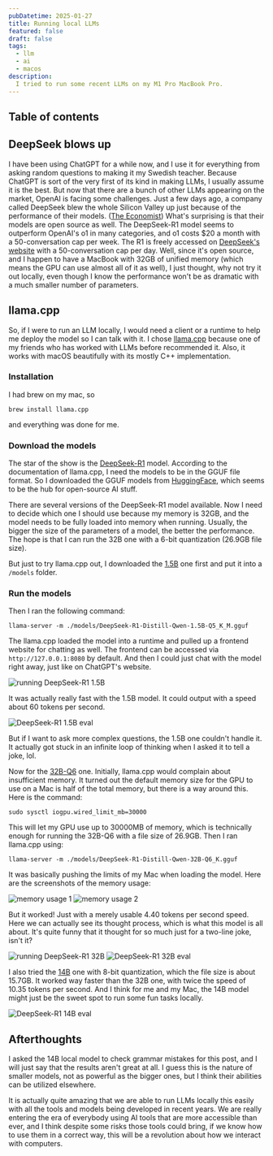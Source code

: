 ```yaml
---
pubDatetime: 2025-01-27
title: Running local LLMs
featured: false
draft: false
tags:
  - llm
  - ai
  - macos
description:
  I tried to run some recent LLMs on my M1 Pro MacBook Pro.
---
```


## Table of contents

## DeepSeek blows up

I have been using ChatGPT for a while now, and I use it for everything from asking random questions to making it my Swedish teacher. Because ChatGPT is sort of the very first of its kind in making LLMs, I usually assume it is the best. But now that there are a bunch of other LLMs appearing on the market, OpenAI is facing some challenges. Just a few days ago, a company called DeepSeek blew the whole Silicon Valley up just because of the performance of their models. ([The Economist](https://www.economist.com/briefing/2025/01/23/chinas-ai-industry-has-almost-caught-up-with-americas)) What's surprising is that their models are open source as well. The DeepSeek-R1 model seems to outperform OpenAI's o1 in many categories, and o1 costs $20 a month with a 50-conversation cap per week. The R1 is freely accessed on [DeepSeek's website](https://chat.deepseek.com/) with a 50-conversation cap per day. Well, since it's open source, and I happen to have a MacBook with 32GB of unified memory (which means the GPU can use almost all of it as well), I just thought, why not try it out locally, even though I know the performance won't be as dramatic with a much smaller number of parameters.


## llama.cpp

So, if I were to run an LLM locally, I would need a client or a runtime to help me deploy the model so I can talk with it. I chose [llama.cpp](https://github.com/ggerganov/llama.cpp) because one of my friends who has worked with LLMs before recommended it. Also, it works with macOS beautifully with its mostly C++ implementation.

### Installation

I had brew on my mac, so

`brew install llama.cpp`

and everything was done for me.

### Download the models

The star of the show is the [DeepSeek-R1](https://github.com/deepseek-ai/DeepSeek-R1) model. According to the documentation of llama.cpp, I need the models to be in the GGUF file format. So I downloaded the GGUF models from [HuggingFace](https://huggingface.co/), which seems to be the hub for open-source AI stuff. 

There are several versions of the DeepSeek-R1 model available. Now I need to decide which one I should use because my memory is 32GB, and the model needs to be fully loaded into memory when running. Usually, the bigger the size of the parameters of a model, the better the performance. The hope is that I can run the 32B one with a 6-bit quantization (26.9GB file size).

But just to try llama.cpp out, I downloaded the [1.5B](https://huggingface.co/unsloth/DeepSeek-R1-Distill-Qwen-1.5B-GGUF) one first and put it into a `/models` folder. 

### Run the models

Then I ran the following command:

`llama-server -m ./models/DeepSeek-R1-Distill-Qwen-1.5B-Q5_K_M.gguf`

The llama.cpp loaded the model into a runtime and pulled up a frontend website for chatting as well. The frontend can be accessed via `http://127.0.0.1:8080` by default. And then I could just chat with the model right away, just like on ChatGPT's website.

<img src="https://lambozhuangme.blob.core.windows.net/blog-images/running-local-llms/1.5b.jpeg" class="mx-auto" alt="running DeepSeek-R1 1.5B">

It was actually really fast with the 1.5B model. It could output with a speed about 60 tokens per second.

<img src="https://lambozhuangme.blob.core.windows.net/blog-images/running-local-llms/1.5b-eval.png" class="mx-auto" alt="DeepSeek-R1 1.5B eval">

But if I want to ask more complex questions, the 1.5B one couldn't handle it. It actually got stuck in an infinite loop of thinking when I asked it to tell a joke, lol.

Now for the [32B-Q6](https://huggingface.co/unsloth/DeepSeek-R1-Distill-Qwen-32B-GGUF) one. Initially, llama.cpp would complain about insufficient memory. It turned out the default memory size for the GPU to use on a Mac is half of the total memory, but there is a way around this. Here is the command:

`sudo sysctl iogpu.wired_limit_mb=30000`

This will let my GPU use up to 30000MB of memory, which is technically enough for running the 32B-Q6 with a file size of 26.9GB. Then I ran llama.cpp using:

`llama-server -m ./models/DeepSeek-R1-Distill-Qwen-32B-Q6_K.gguf`

It was basically pushing the limits of my Mac when loading the model. Here are the screenshots of the memory usage:

<img src="https://lambozhuangme.blob.core.windows.net/blog-images/running-local-llms/memory1.png" alt="memory usage 1" class="mx-auto max-w-xs" />
<img src="https://lambozhuangme.blob.core.windows.net/blog-images/running-local-llms/memory2.png" alt="memory usage 2" class="mx-auto" />

But it worked! Just with a merely usable 4.40 tokens per second speed. Here we can actually see its thought process, which is what this model is all about. It's quite funny that it thought for so much just for a two-line joke, isn't it?

<img src="https://lambozhuangme.blob.core.windows.net/blog-images/running-local-llms/32b.jpeg" alt="running DeepSeek-R1 32B" class="mx-auto" />
<img src="https://lambozhuangme.blob.core.windows.net/blog-images/running-local-llms/32b-eval.png" alt="DeepSeek-R1 32B eval" class="mx-auto" />

I also tried the [14B](https://huggingface.co/unsloth/DeepSeek-R1-Distill-Qwen-14B-GGUF) one with 8-bit quantization, which the file size is about 15.7GB. It worked way faster than the 32B one, with twice the speed of 10.35 tokens per second. And I think for me and my Mac, the 14B model might just be the sweet spot to run some fun tasks locally.

<img src="https://lambozhuangme.blob.core.windows.net/blog-images/running-local-llms/14b-eval.png" alt="DeepSeek-R1 14B eval" class="mx-auto" />

## Afterthoughts

I asked the 14B local model to check grammar mistakes for this post, and I will just say that the results aren't great at all. I guess this is the nature of smaller models, not as powerful as the bigger ones, but I think their abilities can be utilized elsewhere.

It is actually quite amazing that we are able to run LLMs locally this easily with all the tools and models being developed in recent years. We are really entering the era of everybody using AI tools that are more accessible than ever, and I think despite some risks those tools could bring, if we know how to use them in a correct way, this will be a revolution about how we interact with computers.

